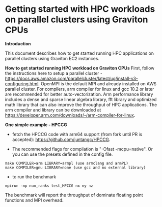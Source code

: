 # Getting started with HPC workloads on parallel clusters using Graviton CPUs

**Introduction**

This document describes how to get started running HPC applications on parallel clusters using Graviton EC2 instances.

**How to get started running HPC workload on Graviton CPUs**
First, follow the instructions here to setup a parallel cluster - https://docs.aws.amazon.com/parallelcluster/latest/ug/install-v3-configuring.html. OpenMPI is the default MPI and already installed on AWS parallel cluster. For compilers, arm compiler for linux and gcc 10.2 or later are recommended for better auto-vectorization. Arm performance library includes a dense and sparse linear algebra library, fft library and optimized math library that can also improve the throughput of HPC applications.  The arm compiler and library can be downloaded at https://developer.arm.com/downloads/-/arm-compiler-for-linux. 

**One simple example - HPCCG** 
- fetch the HPCCG code with arm64 support (from fork until PR is accepted): https://github.com/juntangc/HPCCG.

- The recommended flags for compilation is "-Ofast -mcpu=native". 
Or you can use the presets defined in the config file.  
```
make COMPILER=arm LIBRARY=armpl (use armclang and armPL)
make COMPILER=gnu LIBRARY=none (use gcc and no external library)
```
- to run the benchmark
```
mpirun -np num_ranks test_HPCCG nx ny nz
```

The benchmark will report the throughput of dominate floating point functions and MPI overhead.